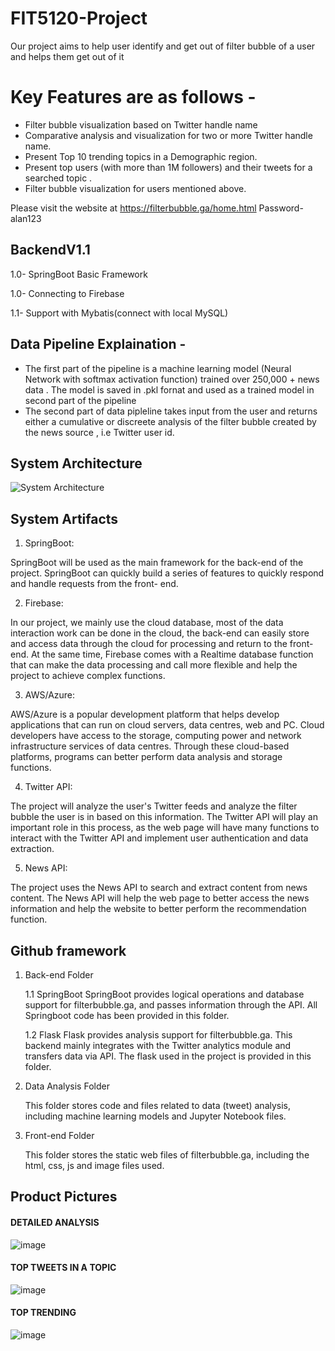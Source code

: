 # FIT5120-Project
Our project aims to help user identify and get out of filter bubble of a user and helps them get out of it

# Key Features are as follows - 
* Filter bubble visualization based on Twitter handle name 
* Comparative analysis and visualization for two or more Twitter handle name. 
* Present Top 10 trending topics in a Demographic region.
* Present top users (with more than 1M followers) and their tweets for a searched topic .
* Filter bubble visualization for users mentioned above.

Please visit the website at https://filterbubble.ga/home.html   Password- alan123



## BackendV1.1 
 
1.0- SpringBoot Basic Framework 

1.0- Connecting to Firebase 

1.1- Support with Mybatis(connect with local MySQL)

## Data Pipeline Explaination - 

* The first part of the pipeline is a machine learning model (Neural Network with softmax activation function) trained over 250,000 + news data . The model is saved in .pkl fornat and used as a trained model in second part of the pipeline
* The second part of data pipleline takes input from the user and returns either a cumulative or discreete analysis of the filter bubble created by the news source , i.e Twitter user id.

## System Architecture 
![System Architecture](https://i.imgur.com/dHyEcFB.png)


## System Artifacts
1. SpringBoot:

SpringBoot will be used as the main framework for the back-end of the project. SpringBoot can quickly build a series of features to quickly respond and handle requests from the front- end.

2. Firebase:

In our project, we mainly use the cloud database, most of the data interaction work can be done in the cloud, the back-end can easily store and access data through the cloud for processing and return to the front-end. At the same time, Firebase comes with a Realtime database function that can make the data processing and call more flexible and help the project to achieve complex functions.

3. AWS/Azure:

AWS/Azure is a popular development platform that helps develop applications that can run on cloud servers, data centres, web and PC. Cloud developers have access to the storage, computing power and network infrastructure services of data centres. Through these cloud-based platforms, programs can better perform data analysis and storage functions.

4. Twitter API:

The project will analyze the user's Twitter feeds and analyze the filter bubble the user is in based on this information. The Twitter API will play an important role in this process, as the web page will have many functions to interact with the Twitter API and implement user authentication and data extraction.

5. News API:

The project uses the News API to search and extract content from news content. The News API will help the web page to better access the news information and help the website to better perform the recommendation function.

## Github framework

1. Back-end Folder

   1.1  SpringBoot
     SpringBoot provides logical operations and database support for filterbubble.ga, and passes information through the API.  All Springboot code has been provided in this folder.

   1.2  Flask
     Flask provides analysis support for filterbubble.ga. This backend mainly integrates with the Twitter analytics module and transfers data via API. The flask used in the project   is provided in this folder.

 2. Data Analysis Folder

     This folder stores code and files related to data (tweet) analysis, including machine learning models and Jupyter Notebook files.

 3. Front-end Folder

     This folder stores the static web files of filterbubble.ga, including the html, css, js and image files used.
     
     
 ## Product Pictures
 
 #### DETAILED ANALYSIS
 ![image](https://user-images.githubusercontent.com/43739144/134343483-658a2af4-0bbb-49d3-a21c-6880c119cd40.png)

#### TOP TWEETS IN A TOPIC
![image](https://user-images.githubusercontent.com/43739144/134343514-443f2023-4e07-4ac4-bbee-e017c29783a3.png)


#### TOP TRENDING 
![image](https://user-images.githubusercontent.com/43739144/134343532-65aef872-6860-4b6a-8209-39ef3b5c34cb.png)


